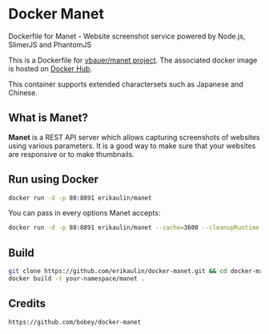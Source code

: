 # Docker Manet

Dockerfile for Manet - Website screenshot service powered by Node.js, SlimerJS and PhantomJS

This is a Dockerfile for [vbauer/manet project](https://github.com/vbauer/manet).
The associated docker image is hosted on [Docker Hub](https://hub.docker.com/r/erikaulin/manet).

This container supports extended charactersets such as Japanese and Chinese.

## What is Manet?

**Manet** is a REST API server which allows capturing screenshots of websites using various parameters.
It is a good way to make sure that your websites are responsive or to make thumbnails.

## Run using Docker

```sh
docker run -d -p 80:8891 erikaulin/manet
```

You can pass in every options Manet accepts:

```sh
docker run -d -p 80:8891 erikaulin/manet --cache=3600 --cleanupRuntime --whitelist=...
```

## Build

```sh
git clone https://github.com/erikaulin/docker-manet.git && cd docker-manet
docker build -t your-namespace/manet .
```

## Credits
```sh
https://github.com/bobey/docker-manet
```
